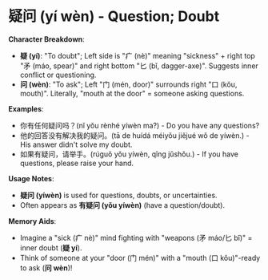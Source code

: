 # **疑问 (yí wèn) - Question; Doubt**

**Character Breakdown**:  
- **疑 (yí)**: "To doubt"; Left side is "疒 (nè)" meaning "sickness" + right top "矛 (máo, spear)" and right bottom "匕 (bǐ, dagger-axe)". Suggests inner conflict or questioning.  
- **问 (wèn)**: "To ask"; Left "门 (mén, door)" surrounds right "口 (kǒu, mouth)". Literally, "mouth at the door" = someone asking questions.

**Examples**:  
- 你有任何疑问吗？(nǐ yǒu rènhé yíwèn ma?) - Do you have any questions?  
- 他的回答没有解决我的疑问。(tā de huídá méiyǒu jiějué wǒ de yíwèn.) - His answer didn't solve my doubt.  
- 如果有疑问，请举手。(rúguǒ yǒu yíwèn, qǐng jǔshǒu.) - If you have questions, please raise your hand.

**Usage Notes**:  
- **疑问 (yíwèn)** is used for questions, doubts, or uncertainties.  
- Often appears as **有疑问 (yǒu yíwèn)** (have a question/doubt).

**Memory Aids**:  
- Imagine a "sick (疒 nè)" mind fighting with "weapons (矛 máo/匕 bǐ)" = inner doubt (**疑 yí**).  
- Think of someone at your "door (门 mén)" with a "mouth (口 kǒu)"-ready to ask (**问 wèn**)!
